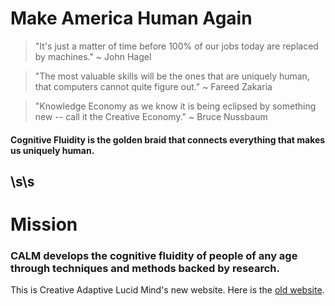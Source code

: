 # Make America Human Again

> "It's just a matter of time before 100% of our jobs today are replaced by machines."
  ~ John Hagel

> "The most valuable skills will be the ones that are uniquely human, that computers cannot quite figure out."
  ~ Fareed Zakaria
  
> "Knowledge Economy as we know it is being eclipsed by something new -- call it the Creative Economy."
  ~ Bruce Nussbaum

#### Cognitive Fluidity is the golden braid that connects everything that makes us uniquely human. 
\s\s
------
# Mission
### CALM develops the cognitive fluidity of people of any age through techniques and methods backed by research.

This is Creative Adaptive Lucid Mind's new website. Here is the [old website](https://samhitavasu.github.io/gocalm.github.io).
